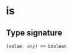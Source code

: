 # is

## Type signature

<!-- prettier-ignore-start -->
```typescript
(value: any) => boolean
```
<!-- prettier-ignore-end -->
